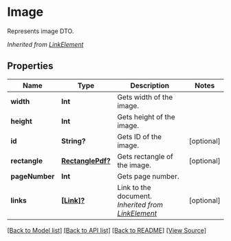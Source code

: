 # Image
Represents image DTO.

*Inherited from [LinkElement](LinkElement.md)*
## Properties
Name | Type | Description | Notes
------------ | ------------- | ------------- | -------------
**width** | **Int** | Gets width of the image. | 
**height** | **Int** | Gets height of the image. | 
**id** | **String?** | Gets ID of the image. | [optional]
**rectangle** | [**RectanglePdf?**](RectanglePdf.md) | Gets rectangle of the image. | [optional]
**pageNumber** | **Int** | Gets page number. | 
**links** | [**[Link]?**](Link.md) | Link to the document.<br />*Inherited from [LinkElement](LinkElement.md)* | [optional]

[[Back to Model list]](../README.md#documentation-for-models) [[Back to API list]](../README.md#documentation-for-api-endpoints) [[Back to README]](../README.md) [[View Source]](../src/models/Image.ts)


